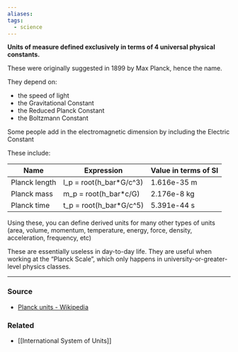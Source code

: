 ```yaml
---
aliases: 
tags:
  - science
---
```

**Units of measure defined exclusively in terms of 4 universal physical constants.**

These were originally suggested in 1899 by Max Planck, hence the name.

They depend on: 

- the speed of light
- the Gravitational Constant
- the Reduced Planck Constant
- the Boltzmann Constant

Some people add in the electromagnetic dimension by including the Electric Constant

These include:

| Name | Expression | Value in terms of SI |
| --- | --- | --- |
| Planck length | l_p = root(h_bar*G/c^3) | 1.616e-35 m |
| Planck mass | m_p = root(h_bar*c/G) | 2.176e-8 kg |
| Planck time | t_p = root(h_bar*G/c^5) | 5.391e-44 s |

Using these, you can define derived units for many other types of units (area, volume, momentum, temperature, energy, force, density, acceleration, frequency, etc)

These are essentially useless in day-to-day life. They are useful when working at the “Planck Scale”, which only happens in university-or-greater-level physics classes.

---

### Source
- [Planck units - Wikipedia](https://en.wikipedia.org/wiki/Planck_units)

### Related
- [[International System of Units]]